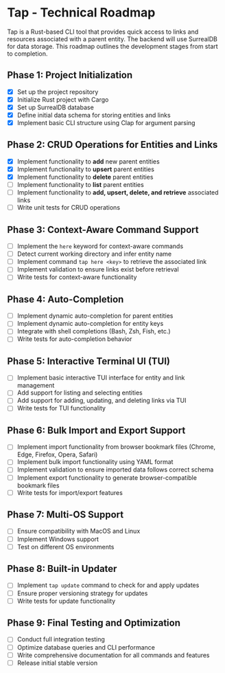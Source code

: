 # Tap - Technical Roadmap

Tap is a Rust-based CLI tool that provides quick access to links and resources associated with a parent entity. The backend will use SurrealDB for data storage. This roadmap outlines the development stages from start to completion.

## Phase 1: Project Initialization

- [x] Set up the project repository
- [x] Initialize Rust project with Cargo
- [x] Set up SurrealDB database
- [x] Define initial data schema for storing entities and links
- [x] Implement basic CLI structure using Clap for argument parsing

## Phase 2: CRUD Operations for Entities and Links

- [x] Implement functionality to **add** new parent entities
- [x] Implement functionality to **upsert** parent entities
- [x] Implement functionality to **delete** parent entities
- [ ] Implement functionality to **list** parent entities
- [ ] Implement functionality to **add, upsert, delete, and retrieve** associated links
- [ ] Write unit tests for CRUD operations

## Phase 3: Context-Aware Command Support

- [ ] Implement the `here` keyword for context-aware commands
- [ ] Detect current working directory and infer entity name
- [ ] Implement command `tap here <key>` to retrieve the associated link
- [ ] Implement validation to ensure links exist before retrieval
- [ ] Write tests for context-aware functionality

## Phase 4: Auto-Completion

- [ ] Implement dynamic auto-completion for parent entities
- [ ] Implement dynamic auto-completion for entity keys
- [ ] Integrate with shell completions (Bash, Zsh, Fish, etc.)
- [ ] Write tests for auto-completion behavior

## Phase 5: Interactive Terminal UI (TUI)

- [ ] Implement basic interactive TUI interface for entity and link management
- [ ] Add support for listing and selecting entities
- [ ] Add support for adding, updating, and deleting links via TUI
- [ ] Write tests for TUI functionality

## Phase 6: Bulk Import and Export Support

- [ ] Implement import functionality from browser bookmark files (Chrome, Edge, Firefox, Opera, Safari)
- [ ] Implement bulk import functionality using YAML format
- [ ] Implement validation to ensure imported data follows correct schema
- [ ] Implement export functionality to generate browser-compatible bookmark files
- [ ] Write tests for import/export features

## Phase 7: Multi-OS Support

- [ ] Ensure compatibility with MacOS and Linux
- [ ] Implement Windows support
- [ ] Test on different OS environments

## Phase 8: Built-in Updater

- [ ] Implement `tap update` command to check for and apply updates
- [ ] Ensure proper versioning strategy for updates
- [ ] Write tests for update functionality

## Phase 9: Final Testing and Optimization

- [ ] Conduct full integration testing
- [ ] Optimize database queries and CLI performance
- [ ] Write comprehensive documentation for all commands and features
- [ ] Release initial stable version
